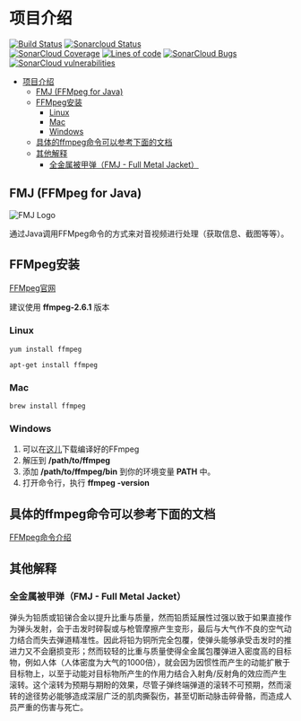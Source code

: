 # 项目介绍

[![Build Status](https://travis-ci.org/tonydeng/fmj.svg?branch=master)](https://travis-ci.org/tonydeng/fmj)
[![Sonarcloud Status](https://sonarcloud.io/api/project_badges/measure?project=com.github.tonydeng:fmj&metric=alert_status)](https://sonarcloud.io/dashboard?id=com.github.tonydeng:fmj)<br/>
[![SonarCloud Coverage](https://sonarcloud.io/api/project_badges/measure?project=com.github.tonydeng:fmj&metric=coverage)](https://sonarcloud.io/dashboard?id=com.github.tonydeng:fmj)
[![Lines of code](https://sonarcloud.io/api/project_badges/measure?project=com.github.tonydeng:fmj&metric=ncloc)](https://sonarcloud.io/dashboard?id=com.github.tonydeng:fmj)
[![SonarCloud Bugs](https://sonarcloud.io/api/project_badges/measure?project=com.github.tonydeng:fmj&metric=bugs)](https://sonarcloud.io/project/issues?id=com.github.tonydeng:fmj&resolved=false&types=BUG)
[![SonarCloud vulnerabilities](https://sonarcloud.io/api/project_badges/measure?project=com.github.tonydeng:fmj&metric=vulnerabilities)](https://sonarcloud.io/component_measures/metric/security_rating/list?id=com.github.tonydeng:fmj)

- [项目介绍](#%e9%a1%b9%e7%9b%ae%e4%bb%8b%e7%bb%8d)
  - [FMJ (FFMpeg for Java)](#fmj-ffmpeg-for-java)
  - [FFMpeg安装](#ffmpeg%e5%ae%89%e8%a3%85)
    - [Linux](#linux)
    - [Mac](#mac)
    - [Windows](#windows)
  - [具体的ffmpeg命令可以参考下面的文档](#%e5%85%b7%e4%bd%93%e7%9a%84ffmpeg%e5%91%bd%e4%bb%a4%e5%8f%af%e4%bb%a5%e5%8f%82%e8%80%83%e4%b8%8b%e9%9d%a2%e7%9a%84%e6%96%87%e6%a1%a3)
  - [其他解释](#%e5%85%b6%e4%bb%96%e8%a7%a3%e9%87%8a)
    - [全金属被甲弹（FMJ - Full Metal Jacket）](#%e5%85%a8%e9%87%91%e5%b1%9e%e8%a2%ab%e7%94%b2%e5%bc%b9fmj---full-metal-jacket)

## FMJ (FFMpeg for Java)

![FMJ Logo](fmj.jpg)

通过Java调用FFMpeg命令的方式来对音视频进行处理（获取信息、截图等等）。


## FFMpeg安装
[FFMpeg官网](http://ffmpeg.org/)

建议使用 **ffmpeg-2.6.1** 版本

### Linux

`yum install ffmpeg`

`apt-get install ffmpeg`

### Mac

`brew install ffmpeg`

### Windows

1. 可以在[这儿](http://ffmpeg.zeranoe.com/builds/)下载编译好的FFmpeg
2. 解压到 **/path/to/ffmpeg** 
3. 添加 **/path/to/ffmpeg/bin** 到你的环境变量 **PATH** 中。
4. 打开命令行，执行 **ffmpeg -version**

## 具体的ffmpeg命令可以参考下面的文档

[FFMpeg命令介绍](https://github.com/tonydeng/fmj/blob/master/ffmpeg.md)

## 其他解释

### 全金属被甲弹（FMJ - Full Metal Jacket）

弹头为铅质或铅锑合金以提升比重与质量，然而铅质延展性过强以致于如果直接作为弹头发射，会于击发时碎裂或与枪管摩擦产生变形，最后与大气作不良的空气动力结合而失去弹道精准性。因此将铅为铜所完全包覆，使弹头能够承受击发时的推进力又不会磨损变形；然而较轻的比重与质量使得全金属包覆弹进入密度高的目标物，例如人体（人体密度为大气的1000倍），就会因为因惯性而产生的动能扩散于目标物上，以至于动能对目标物所产生的作用力结合入射角/反射角的效应而产生滚转。这个滚转为预期与期盼的效果，尽管子弹终端弹道的滚转不可预期，然而滚转的途径势必能够造成深层广泛的肌肉撕裂伤，甚至切断动脉击碎骨骼，而造成人员严重的伤害与死亡。
